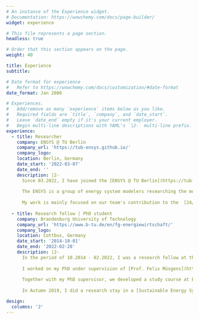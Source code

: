 ```yaml
---
# An instance of the Experience widget.
# Documentation: https://wowchemy.com/docs/page-builder/
widget: experience

# This file represents a page section.
headless: true

# Order that this section appears on the page.
weight: 40

title: Experience
subtitle:

# Date format for experience
#   Refer to https://wowchemy.com/docs/customization/#date-format
date_format: Jan 2006

# Experiences.
#   Add/remove as many `experience` items below as you like.
#   Required fields are `title`, `company`, and `date_start`.
#   Leave `date_end` empty if it's your current employer.
#   Begin multi-line descriptions with YAML's `|2-` multi-line prefix.
experience:
  - title: Researcher
    company: ENSYS @ TU Berlin
    company_url: 'https://tub-ensys.github.io/'
    company_logo: 
    location: Berlin, Germany
    date_start: '2022-03-07'
    date_end: ''
    description: |2-
      Since 03.2022, I have joined the [ENSYS @ TU Berlin](https://tub-ensys.github.io/) group as a research scientist.
      
      The ENSYS is a group of energy system modelers researching the most cost-effective pathways to reduce greenhouse gas emissions in energy systems. ENSYS staff maintains the [PyPSA ecosystem](https://pypsa.org/#about) - an open-source python environment for state-of-the-art energy system modelling. 
      
      My work is mainly focused on our team's contribution to the  [24/7 Carbon-Free Energy by 2030](https://sustainability.google/progress/energy/) project funded by Google.
        
  - title: Research fellow | PhD student
    company: Brandenburg University of Technology
    company_url: 'https://www.b-tu.de/en/fg-energiewirtschaft/'
    company_logo: 
    location: Cottbus, Germany
    date_start: '2014-10-01'
    date_end: '2022-02-28'
    description: |2-
      In the period of 10.2014 - 02.2022, I was a research fellow at the [Chair of Energy Economics at BTU](https://www.b-tu.de/en/fg-energiewirtschaft/page). I have carried out research on energy economics & energy systems modeling. The topics included infrastructure investments, decisions under uncertainty, risk-aversion, sector coupling (power- and gas) and energy auctions. In this period, I was also involved in the acquisition and implementation of third-party research projects with energy industry and government stakeholders.
      
      I worked on my PhD under supervision of [Prof. Felix Müsgens](https://www.b-tu.de/en/fg-energiewirtschaft/team/chairholder). My cumulative PhD thesis is titled '*Modeling challenges of modern energy markets: studies on uncertainty, complexity, and constant change*'. Currently, I am waiting for a defence date. I will make thesis available for download here after the defence.
      
      Together with my PhD supervisor, we developed a study course at BTU, named ‘Energy systems modelling’. The class focuses on the intersection of energy economics, operations research and systems modelling. The teaching materials are [available on GitHub](https://github.com/Irieo/EnergySystemsModelling-course). The course gets usually very warm feedback from students.
      
      In Autumn 2019, I did a research stay in a [Sustainable Energy Systems Integration & Transitions Group headed by Dr. Madeleine McPherson at UVIC](https://sesit.cive.uvic.ca/), Victoria BC, Canada. My work there focused on robust optimization algorithms applied to electricity system expansion problems. Victoria BC is simply a fantastic place.

design:
  columns: '2'
---
```

